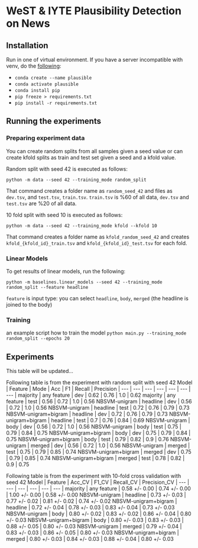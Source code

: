 # WeST & IYTE Plausibility Detection on News

## Installation
Run in one of virtual environment. If you have a server incompatible with venv, do the [following](https://stackoverflow.com/questions/50777849/from-conda-create-requirements-txt-for-pip3):

- `conda create --name plausible`
- `conda activate plausible`
- `conda install pip`
- `pip freeze > requirements.txt`
- `pip install -r requirements.txt`

## Running the experiments

### Preparing experiment data
You can create random splits from all samples given a seed value or can create kfold splits as train and test set given a seed and a kfold value.

Random split with seed 42 is executed as follows:

`python -m data --seed 42 --training_mode random_split` 

That command creates a folder name as `random_seed_42` and files as `dev.tsv`, and `test.tsv`, `train.tsv`. `train.tsv` is %60 of all data, `dev.tsv` and `test.tsv` are %20 of all data.

10 fold split with seed 10 is executed as follows:

`python -m data --seed 42 --training_mode kfold --kfold 10` 

That command creates a folder name as `kfold_random_seed_42` and creates `kfold_{kfold_id}_train.tsv` and `kfold_{kfold_id}_test.tsv` for each fold.

### Linear Models
To get results of linear models, run the following:

`python -m baselines.linear_models --seed 42 --training_mode random_split --feature headline`

`feature` is input type: you can select `headline`, `body`, `merged` (the headline is joined to the body)

### Training

an example script how to train the model `python main.py --training_mode random_split --epochs 20`


## Experiments

This table will be updated...

Following table is from the experiment with random split with seed 42
 Model | Feature | Mode | Acc | F1 | Recall | Precision
| --- | --- | --- | --- | --- | --- | --- |
majority | any feature | dev | 0.62 | 0.76 | 1.0 | 0.62
majority | any feature | test | 0.56 | 0.72 | 1.0 | 0.56
NBSVM-unigram | headline | dev | 0.56 | 0.72 | 1.0 | 0.56
NBSVM-unigram | headline | test | 0.72 | 0.76 | 0.79 | 0.73
NBSVM-unigram+bigram | headline | dev | 0.72 | 0.76 | 0.79 | 0.73
NBSVM-unigram+bigram | headline | test | 0.7 | 0.76 | 0.84 | 0.69
NBSVM-unigram | body | dev | 0.56 | 0.72 | 1.0 | 0.56
NBSVM-unigram | body | test | 0.75 | 0.79 | 0.84 | 0.75
NBSVM-unigram+bigram | body | dev | 0.75 | 0.79 | 0.84 | 0.75
NBSVM-unigram+bigram | body | test | 0.79 | 0.82 | 0.9 | 0.76
NBSVM-unigram | merged | dev | 0.56 | 0.72 | 1.0 | 0.56
NBSVM-unigram | merged | test | 0.75 | 0.79 | 0.85 | 0.74
NBSVM-unigram+bigram | merged | dev | 0.75 | 0.79 | 0.85 | 0.74
NBSVM-unigram+bigram | merged | test | 0.78 | 0.82 | 0.9 | 0.75

Following table is from the experiment with 10-fold cross validation with seed 42
Model | Feature | Acc_CV | F1_CV | Recall_CV | Precision_CV
| --- | --- | --- | --- | --- | --- |
majority | any feature | 0.58 +/- 0.00 | 0.74 +/- 0.00 | 1.00 +/- 0.00 | 0.58 +/- 0.00 
NBSVM-unigram | headline | 0.73 +/- 0.03 | 0.77 +/- 0.02 | 0.81 +/- 0.02 | 0.74 +/- 0.02
NBSVM-unigram+bigram | headline | 0.72 +/- 0.04 | 0.78 +/- 0.03 | 0.83 +/- 0.04 | 0.73 +/- 0.03 
NBSVM-unigram | body | 0.80 +/- 0.02 | 0.83 +/- 0.02 | 0.86 +/- 0.04 | 0.80 +/- 0.03 
NBSVM-unigram+bigram | body | 0.80 +/- 0.03 | 0.83 +/- 0.03 | 0.88 +/- 0.05 | 0.80 +/- 0.03
NBSVM-unigram | merged | 0.79 +/- 0.04 | 0.83 +/- 0.03 | 0.86 +/- 0.05 | 0.80 +/- 0.03
NBSVM-unigram+bigram | merged | 0.80 +/- 0.03 | 0.84 +/- 0.03 | 0.88 +/- 0.04 | 0.80 +/- 0.03